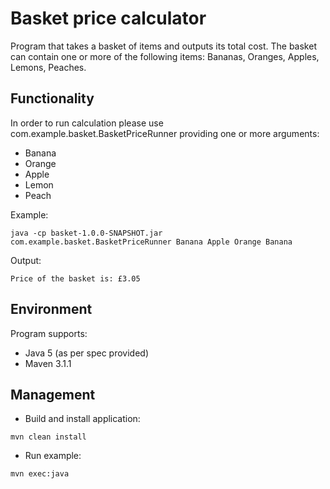 # Basket price calculator

Program that takes a basket of items and outputs its total cost. The basket can contain one or more of the following items: Bananas, Oranges, Apples, Lemons, Peaches.

## Functionality

In order to run calculation please use com.example.basket.BasketPriceRunner providing one or more arguments:
* Banana
* Orange
* Apple
* Lemon
* Peach

Example:
```
java -cp basket-1.0.0-SNAPSHOT.jar com.example.basket.BasketPriceRunner Banana Apple Orange Banana
```
Output:
```
Price of the basket is: £3.05
```

## Environment

Program supports:
* Java 5 (as per spec provided)
* Maven 3.1.1

## Management

* Build and install application:
```
mvn clean install
```
* Run example:
```
mvn exec:java
```